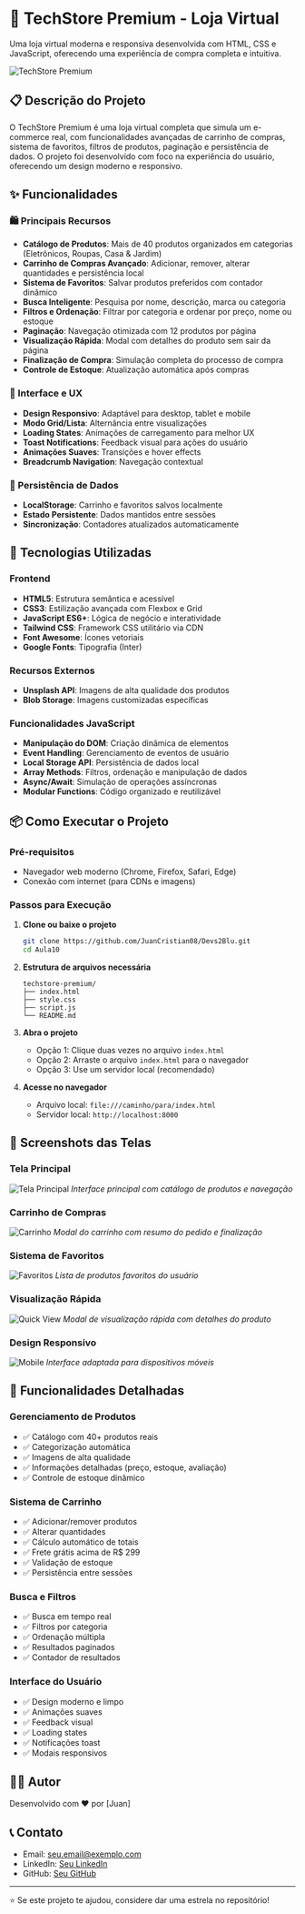 # 🛒 TechStore Premium - Loja Virtual

Uma loja virtual moderna e responsiva desenvolvida com HTML, CSS e JavaScript, oferecendo uma experiência de compra completa e intuitiva.

![TechStore Premium](https://hebbkx1anhila5yf.public.blob.vercel-storage.com/image-23sdF51Imb7JrmV5Hn5YeeWDBnWjea.png)

## 📋 Descrição do Projeto

O TechStore Premium é uma loja virtual completa que simula um e-commerce real, com funcionalidades avançadas de carrinho de compras, sistema de favoritos, filtros de produtos, paginação e persistência de dados. O projeto foi desenvolvido com foco na experiência do usuário, oferecendo um design moderno e responsivo.

## ✨ Funcionalidades

### 🛍️ Principais Recursos
- **Catálogo de Produtos**: Mais de 40 produtos organizados em categorias (Eletrônicos, Roupas, Casa & Jardim)
- **Carrinho de Compras Avançado**: Adicionar, remover, alterar quantidades e persistência local
- **Sistema de Favoritos**: Salvar produtos preferidos com contador dinâmico
- **Busca Inteligente**: Pesquisa por nome, descrição, marca ou categoria
- **Filtros e Ordenação**: Filtrar por categoria e ordenar por preço, nome ou estoque
- **Paginação**: Navegação otimizada com 12 produtos por página
- **Visualização Rápida**: Modal com detalhes do produto sem sair da página
- **Finalização de Compra**: Simulação completa do processo de compra
- **Controle de Estoque**: Atualização automática após compras

### 🎨 Interface e UX
- **Design Responsivo**: Adaptável para desktop, tablet e mobile
- **Modo Grid/Lista**: Alternância entre visualizações
- **Loading States**: Animações de carregamento para melhor UX
- **Toast Notifications**: Feedback visual para ações do usuário
- **Animações Suaves**: Transições e hover effects
- **Breadcrumb Navigation**: Navegação contextual

### 💾 Persistência de Dados
- **LocalStorage**: Carrinho e favoritos salvos localmente
- **Estado Persistente**: Dados mantidos entre sessões
- **Sincronização**: Contadores atualizados automaticamente

## 🚀 Tecnologias Utilizadas

### Frontend
- **HTML5**: Estrutura semântica e acessível
- **CSS3**: Estilização avançada com Flexbox e Grid
- **JavaScript ES6+**: Lógica de negócio e interatividade
- **Tailwind CSS**: Framework CSS utilitário via CDN
- **Font Awesome**: Ícones vetoriais
- **Google Fonts**: Tipografia (Inter)

### Recursos Externos
- **Unsplash API**: Imagens de alta qualidade dos produtos
- **Blob Storage**: Imagens customizadas específicas

### Funcionalidades JavaScript
- **Manipulação do DOM**: Criação dinâmica de elementos
- **Event Handling**: Gerenciamento de eventos de usuário
- **Local Storage API**: Persistência de dados local
- **Array Methods**: Filtros, ordenação e manipulação de dados
- **Async/Await**: Simulação de operações assíncronas
- **Modular Functions**: Código organizado e reutilizável

## 📦 Como Executar o Projeto

### Pré-requisitos
- Navegador web moderno (Chrome, Firefox, Safari, Edge)
- Conexão com internet (para CDNs e imagens)

### Passos para Execução

1. **Clone ou baixe o projeto**
   ```bash
   git clone https://github.com/JuanCristian08/Devs2Blu.git
   cd Aula10
   ```

2. **Estrutura de arquivos necessária**
   ```
   techstore-premium/
   ├── index.html
   ├── style.css
   ├── script.js
   └── README.md
   ```

3. **Abra o projeto**
   - Opção 1: Clique duas vezes no arquivo `index.html`
   - Opção 2: Arraste o arquivo `index.html` para o navegador
   - Opção 3: Use um servidor local (recomendado)

4. **Acesse no navegador**
   - Arquivo local: `file:///caminho/para/index.html`
   - Servidor local: `http://localhost:8000`


## 📱 Screenshots das Telas

### Tela Principal
![Tela Principal](https://hebbkx1anhila5yf.public.blob.vercel-storage.com/image-23sdF51Imb7JrmV5Hn5YeeWDBnWjea.png)
*Interface principal com catálogo de produtos e navegação*

### Carrinho de Compras
![Carrinho](https://hebbkx1anhila5yf.public.blob.vercel-storage.com/image-raNpTcVg5G6UuFc1rNwSyZjDnXW9Tt.png)
*Modal do carrinho com resumo do pedido e finalização*

### Sistema de Favoritos
![Favoritos](https://hebbkx1anhila5yf.public.blob.vercel-storage.com/image-hm8BY6NUVfklsHzbkoZUfo6ikxB5Wg.png)
*Lista de produtos favoritos do usuário*

### Visualização Rápida
![Quick View](https://hebbkx1anhila5yf.public.blob.vercel-storage.com/image-XhyB9SYC4w1V2cHSTXqkb4RA4tqxMI.png)
*Modal de visualização rápida com detalhes do produto*

### Design Responsivo
![Mobile](https://hebbkx1anhila5yf.public.blob.vercel-storage.com/image-x06ambiBQgGTlPOetYnxnDjxIZoj2S.png)
*Interface adaptada para dispositivos móveis*

## 🎯 Funcionalidades Detalhadas

### Gerenciamento de Produtos
- ✅ Catálogo com 40+ produtos reais
- ✅ Categorização automática
- ✅ Imagens de alta qualidade
- ✅ Informações detalhadas (preço, estoque, avaliação)
- ✅ Controle de estoque dinâmico

### Sistema de Carrinho
- ✅ Adicionar/remover produtos
- ✅ Alterar quantidades
- ✅ Cálculo automático de totais
- ✅ Frete grátis acima de R$ 299
- ✅ Validação de estoque
- ✅ Persistência entre sessões

### Busca e Filtros
- ✅ Busca em tempo real
- ✅ Filtros por categoria
- ✅ Ordenação múltipla
- ✅ Resultados paginados
- ✅ Contador de resultados

### Interface do Usuário
- ✅ Design moderno e limpo
- ✅ Animações suaves
- ✅ Feedback visual
- ✅ Loading states
- ✅ Notificações toast
- ✅ Modais responsivos

## 👨‍💻 Autor

Desenvolvido com ❤️ por [Juan]

## 📞 Contato

- Email: seu.email@exemplo.com
- LinkedIn: [Seu LinkedIn](https://linkedin.com/in/juan-de-borba)
- GitHub: [Seu GitHub](https://github.com/JuanCristian08)

---

⭐ Se este projeto te ajudou, considere dar uma estrela no repositório!
```
